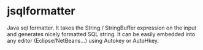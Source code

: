 jsqlformatter
=============

Java sql formatter. It takes the String / StringBuffer expression on the input and generates nicely formatted SQL string. It can be easily embedded  into any editor (Eclipse/NetBeans...) using Autokey or AutoHkey. 